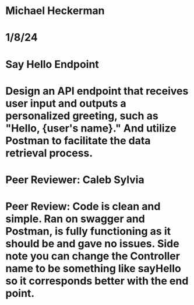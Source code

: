 # Michael Heckerman
# 1/8/24
# Say Hello Endpoint
# Design an API endpoint that receives user input and outputs a personalized greeting, such as "Hello, {user's name}." And utilize Postman to facilitate the data retrieval process.


# Peer Reviewer: Caleb Sylvia

# Peer Review: Code is clean and simple. Ran on swagger and Postman, is fully functioning as it should be and gave no issues. Side note you can change the Controller name to be something like sayHello so it corresponds better with the end point.

